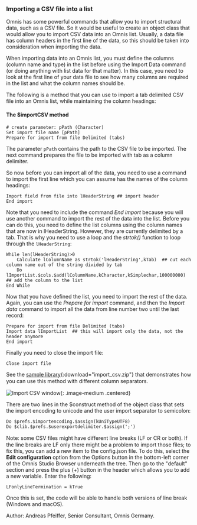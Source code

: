 ### Importing a CSV file into a list

Omnis has some powerful commands that allow you to import structural data, such as a CSV file. So it would be useful to create an object class that would allow you to import CSV data into an Omnis list. Usually, a data file has column headers in the first line of the data, so this should be taken into consideration when importing the data.

When importing data into an Omnis list, you must define the columns (column name and type) in the list before using the Import Data command (or doing anything with list data for that matter). In this case, you need to look at the first line of your data file to see how many columns are required in the list and what the column names should be.

The following is a method that you can use to import a tab delimited CSV file into an Omnis list, while maintaining the column headings:

#### The $importCSV method

```omnis
# create parameter: pPath (Character)
Set import file name [pPath]
Prepare for import from file Delimited (tabs)
```

The parameter `pPath` contains the path to the CSV file to be imported. The next command prepares the file to be imported with tab as a column delimiter.

So now before you can import all of the data, you need to use a command to import the first line which you can assume has the names of the column headings:

```omnis
Import field from file into lHeaderString ## import header
End import
```

Note that you need to include the command *End import* because you will use another command to import the rest of the data into the list. Before you can do this, you need to define the list columns using the column names that are now in lHeaderString. However, they are currently delimited by a tab. That is why you need to use a loop and the *strtok()* function to loop through the `lHeaderString`:

```omnis
While len(lHeaderString)>0
    Calculate lColumnName as strtok('lHeaderString',kTab)  ## cut each column name out of the string divided by tab
    Do lImportList.$cols.$add(lColumnName,kCharacter,kSimplechar,100000000)  ## add the column to the list
End While
```

Now that you have defined the list, you need to import the rest of the data. Again, you can use the *Prepare for import* command, and then the *Import data* command to import all the data from line number two until the last record:

```omnis
Prepare for import from file Delimited (tabs)
Import data lImportList  ## this will import only the data, not the header anymore
End import
```

Finally you need to close the import file:

```omnis
Close import file
```

See the [sample library](/assets/importcsv/import_csv.zip){:download="import_csv.zip"} that demonstrates how you can use this method with diﬀerent column separators. 

![Import CSV window](/assets/importcsv/importcsv.png){: .image-medium .centered}

There are two lines in the $construct method of the object class that sets the import encoding to unicode and the user import separator to semicolon:

```omnis
Do $prefs.$importencoding.$assign(kUniTypeUTF8)
Do $clib.$prefs.$userexportdelimiter.$assign(';')
```

Note: some CSV files might have diﬀerent line breaks (LF or CR or both). If the line breaks are LF only there might be a problem to import those files; to fix this, you can add a new item to the config.json file. To do this, select the **Edit configuration** option from the Options button in the bottom-left corner of the Omnis Studio Browser underneath the tree. Then go to the "default" section and press the plus (+) button in the header which allows you to add a new variable. Enter the following:

`LFonlyLineTermination = kTrue`

Once this is set, the code will be able to handle both versions of line break (Windows and macOS).

Author: Andreas Pfeiffer, Senior Consultant, Omnis Germany.
